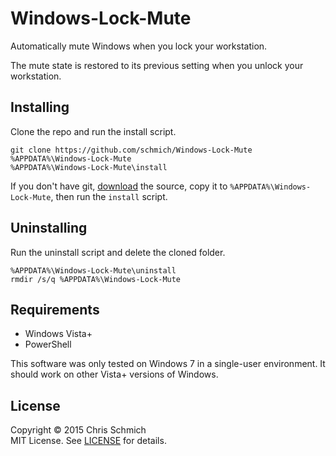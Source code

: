 # Windows-Lock-Mute
Automatically mute Windows when you lock your workstation.

The mute state is restored to its previous setting when you unlock your workstation.

## Installing

Clone the repo and run the install script.

```
git clone https://github.com/schmich/Windows-Lock-Mute %APPDATA%\Windows-Lock-Mute
%APPDATA%\Windows-Lock-Mute\install
```

If you don't have git, [download](https://github.com/schmich/Windows-Lock-Mute/archive/master.zip) the source, copy it to `%APPDATA%\Windows-Lock-Mute`, then run the `install` script.

## Uninstalling

Run the uninstall script and delete the cloned folder.

```
%APPDATA%\Windows-Lock-Mute\uninstall
rmdir /s/q %APPDATA%\Windows-Lock-Mute
```

## Requirements

- Windows Vista+
- PowerShell

This software was only tested on Windows 7 in a single-user environment. It should work on other Vista+ versions of Windows.

## License

Copyright &copy; 2015 Chris Schmich
<br />
MIT License. See [LICENSE](LICENSE) for details.

